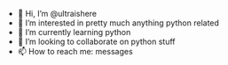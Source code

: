 - 👋 Hi, I’m @ultraishere
- 👀 I’m interested in pretty much anything python related
- 🌱 I’m currently learning python
- 💞️ I’m looking to collaborate on python stuff
- 📫 How to reach me: messages
